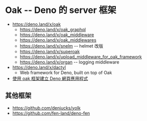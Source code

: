 # Oak -- Deno 的 server 框架

* https://deno.land/x/oak
    * https://deno.land/x/oak_graphql
    * https://deno.land/x/oak_middleware
    * https://deno.land/x/oak_middlewares
    * https://deno.land/x/snelm -- helmet 改版
    * https://deno.land/x/superoak
    * https://deno.land/x/upload_middleware_for_oak_framework
    * https://deno.land/x/organ -- logging middleware
* https://deno.land/x/dactyl
    * Web framework for Deno, built on top of Oak
* [使用 oak 框架建立 Deno 網頁應用程式](https://blog.poychang.net/build-deno-web-app-with-oak/)

## 其他框架

* https://github.com/denjucks/yolk
* https://github.com/fen-land/deno-fen